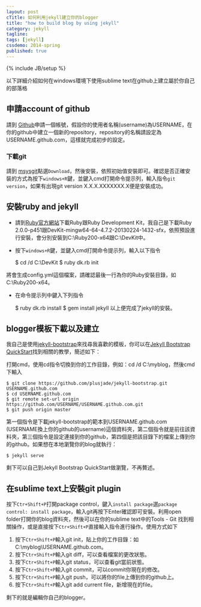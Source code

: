 ```yaml
---
layout: post
cTitle: 如何利用jekyll建立你的blogger
title: "how to build blog by using jekyll"
category: jekyll
tagline:
tags: [jekyll]
cssdemo: 2014-spring
published: true
---
```

{% include JB/setup %}

以下詳細介紹如何在windows環境下使用sublime text在github上建立屬於你自己的部落格

## 申請account of github
請到 [Github](https://github.com/)申請一個帳號，假設你的使用者名稱(username)為USERNAME，在你的github中建立一個新的repository，repository的名稱請設定為USERNAME.github.com，這樣就完成初步的設定。
<!-- more -->

### 下載git
請到 [msysgit](http://msysgit.github.io/)點選`Download`，然後安裝，依照初始值安裝即可。確認是否正確安裝的方式為按下`windows+R`鍵，並鍵入cmd打開命令提示列，輸入指令`git version`，如果有出現git version X.X.X.XXXXXXX.X便是安裝成功。

## 安裝ruby and jekyll
- 請到[Ruby官方網站](http://rubyinstaller.org/downloads/)下載Ruby跟Ruby Development Kit，我自己是下載Ruby 2.0.0-p451跟DevKit-mingw64-64-4.7.2-20130224-1432-sfx，依照預設進行安裝，會分別安裝到C:\Ruby200-x64跟C:\DevKit中。
- 按下`windows+R`鍵，並鍵入cmd打開命令提示列，輸入以下指令

    $ cd /d C:\DevKit
    $ ruby dk.rb init

將會生成config.yml這個檔案，請確認最後一行為你的Ruby安裝目錄，如C:\Ruby200-x64。
- 在命令提示列中鍵入下列指令

    $ ruby dk.rb install
    $ gem install jekyll
以上便完成了jekyll的安裝。

## blogger模板下載以及建立
我自己是使用[jekyll-bootstrap](http://jekyllbootstrap.com/)來找尋我喜歡的模板，你可以在[Jekyll Bootstrap QuickStart](http://jekyllbootstrap.com/usage/jekyll-quick-start.html)找到相關的教學，簡述如下：

打開cmd，使用cd指令切換到你的工作目錄，例如：cd /d C:\myblog，然後cmd下輸入

    $ git clone https://github.com/plusjade/jekyll-bootstrap.git USERNAME.github.com
    $ cd USERNAME.github.com
    $ git remote set-url origin https://github.com/USERNAME/USERNAME.github.com.git
    $ git push origin master

第一個指令是下載jekyll-bootstrap的範本到USERNAME.github.com (USERNAME換上你的github的username)這個資料夾，第二個指令就是前往該資料夾，第三個指令是設定連接到你的github，第四個是把該目錄下的檔案上傳到你的github。如果想在本地瀏覽你的blog就執行：

    $ jekyll serve

剩下可以自己到Jekyll Bootstrap QuickStart做瀏覽，不再贅述。

## 在sublime text上安裝git plugin
按下`Ctr+Shift+P`打開package control，鍵入`install package`選`package control: install package`，輸入git再按下Enter確認即可安裝。利用open folder打開你的blog資料夾，然後可以在你的sublime text中的Tools - Git 找到相關操作，或是直接按下`Ctr+Shift+P`直接輸入指令進行操作。使用方式如下


1. 按下`Ctr+Shift+P`輸入git init，貼上你的工作目錄：如C:\myblog\USERNAME.github.com。
2. 按下`Ctr+Shift+P`輸入git diff，可以查看檔案的更改狀態。
3. 按下`Ctr+Shift+P`輸入git status，可以查看git當前狀態。
4. 按下`Ctr+Shift+P`輸入git commit，可以commit你現在的修改。
5. 按下`Ctr+Shift+P`輸入git push，可以將你的file上傳到你的github上。
6. 按下`Ctr+Shift+P`輸入git add current file，新增現在的file。

剩下的就是編輯你自己的blogger。
